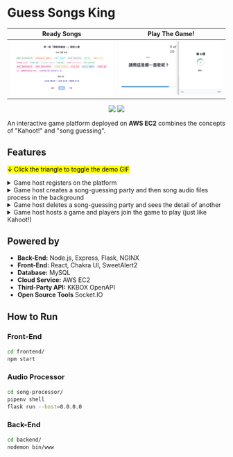 # Guess Songs King

Ready Songs            |  Play The Game! 
:-------------------------:|:-------------------------:
![](demo/1.png)  |  ![](demo/2.png)

<p align=center>
    <a target="_blank" href="https://opensource.org/licenses/MIT" title="License: MIT"><img src="https://img.shields.io/badge/License-MIT-blue.svg"></a>
    <a target="_blank" href="http://makeapullrequest.com" title="PRs Welcome"><img src="https://img.shields.io/badge/PRs-welcome-brightgreen.svg"></a>
</p>

An interactive game platform deployed on **AWS EC2** combines the concepts of "Kahoot!" and "song guessing".

## Features
<mark>↓  Click the triangle to toggle the demo GIF</mark>
<details>
<summary>Game host registers on the platform</summary>
<br>
<img src="demo/1.gif" width="800">
</details>

<details>
<summary>Game host creates a song-guessing party and then song audio files process in the background</summary>
<br>
<img src="demo/2.gif" width="800">
</details>

<details>
<summary>Game host deletes a song-guessing party and sees the detail of another</summary>
<br>
<img src="demo/3.gif" width="800">
</details>

<details>
<summary>Game host hosts a game and players join the game to play (just like Kahoot!)</summary>
<br>
<img src="demo/4.gif" width="800">
</details>

## Powered by

- **Back-End:** Node.js, Express, Flask, NGINX
- **Front-End:** React, Chakra UI, SweetAlert2
- **Database:** MySQL
- **Cloud Service:** AWS EC2
- **Third-Party API:** KKBOX OpenAPI
- **Open Source Tools** Socket.IO

## How to Run

### Front-End
```bash
cd frontend/
npm start
```

### Audio Processor
```bash
cd song-processor/
pipenv shell
flask run --host=0.0.0.0
```

### Back-End
```bash
cd backend/
nodemon bin/www
```